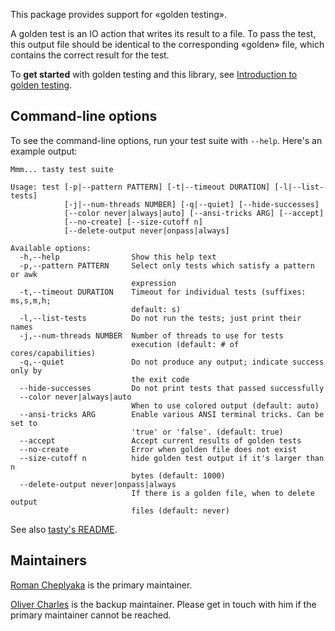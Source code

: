 This package provides support for «golden testing».

A golden test is an IO action that writes its result to a file.
To pass the test, this output file should be identical to the corresponding
«golden» file, which contains the correct result for the test.

To **get started** with golden testing and this library, see
[Introduction to golden testing](https://ro-che.info/articles/2017-12-04-golden-tests).

Command-line options
--------------------

To see the command-line options, run your test suite with `--help`. Here's an
example output:

```
Mmm... tasty test suite

Usage: test [-p|--pattern PATTERN] [-t|--timeout DURATION] [-l|--list-tests]
            [-j|--num-threads NUMBER] [-q|--quiet] [--hide-successes]
            [--color never|always|auto] [--ansi-tricks ARG] [--accept]
            [--no-create] [--size-cutoff n]
            [--delete-output never|onpass|always]

Available options:
  -h,--help                Show this help text
  -p,--pattern PATTERN     Select only tests which satisfy a pattern or awk
                           expression
  -t,--timeout DURATION    Timeout for individual tests (suffixes: ms,s,m,h;
                           default: s)
  -l,--list-tests          Do not run the tests; just print their names
  -j,--num-threads NUMBER  Number of threads to use for tests
                           execution (default: # of cores/capabilities)
  -q,--quiet               Do not produce any output; indicate success only by
                           the exit code
  --hide-successes         Do not print tests that passed successfully
  --color never|always|auto
                           When to use colored output (default: auto)
  --ansi-tricks ARG        Enable various ANSI terminal tricks. Can be set to
                           'true' or 'false'. (default: true)
  --accept                 Accept current results of golden tests
  --no-create              Error when golden file does not exist
  --size-cutoff n          hide golden test output if it's larger than n
                           bytes (default: 1000)
  --delete-output never|onpass|always
                           If there is a golden file, when to delete output
                           files (default: never)
```

See also [tasty's README](https://github.com/feuerbach/tasty/blob/master/README.md#runtime).

Maintainers
-----------

[Roman Cheplyaka](https://github.com/feuerbach) is the primary maintainer.

[Oliver Charles](https://github.com/ocharles) is the backup maintainer. Please
get in touch with him if the primary maintainer cannot be reached.
